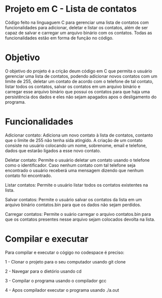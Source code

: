 # Projeto em C - Lista de contatos

Código feito na linguaguem C para gerenciar uma lista de contatos com funcionalidades para adicionar, deletar e listar os contatos, além de ser capaz de salvar e carregar um arquivo binário com os contatos. Todas as funcionalidades estão em forma de função no código.

# Objetivo

O objetivo do projeto é a crição deum código em C que permita o usuário gerenciar uma lista de contatos, podendo adicionar novos contatos com um limite de 255, deletar um contato de acordo com o telefone de tal contato, listar todos os contatos, salvar os contatos em um arquivo binário e carregar esse arquivo binário que possui os contatos para que haja uma persistência dos dados e eles não sejam apagados apos o desligamento do programa.

# Funcionalidades

Adicionar contato: Adiciona um novo contato à lista de contatos, contanto que o limite de 255 não tenha sida atingido. A criação de um contato consiste no usuário colocando um nome, sobrenome, email e telefone, dados que estarão ligados a esse novo contato.

Deletar contato: Permite o usuário deletar um contato usando o telefone como o identificador. Caso nenhum contato com tal telefone seja encontrado o usuário receberá uma mensagem dizendo que nenhum contato foi encontrado.

Listar contatos: Permite o usuário listar todos os contatos existentes na lista.

Salvar contatos: Permite o usuário salvar os contatos da lista em um arquivo binário contatos.bin para que os dados não sejam perdidos.

Carregar contatos: Permite o suário carregar o arquivo contatos.bin para que os contatos presentes nesse arquivo sejam colocados devolta na lista.

# Compilar e executar

Para compilar e executar o cógigo no codespace é preciso:

1 - Clonar o projeto para o seu computador usando git clone <URL-do-repositorio>

2 - Navegar para o dietório usando cd <nome-do-repositorio>

3 - Compilar o programa usando o compilador gcc

4 - Apos compilador executar o programa usando ./a.out
